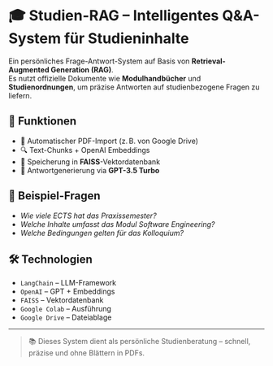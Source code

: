# 🎓 Studien-RAG – Intelligentes Q&A-System für Studieninhalte

Ein persönliches Frage-Antwort-System auf Basis von **Retrieval-Augmented Generation (RAG)**.  
Es nutzt offizielle Dokumente wie **Modulhandbücher** und **Studienordnungen**, um präzise Antworten auf studienbezogene Fragen zu liefern.

## 🧠 Funktionen

- 📄 Automatischer PDF-Import (z. B. von Google Drive)
- 🔍 Text-Chunks + OpenAI Embeddings
- 🧠 Speicherung in **FAISS**-Vektordatenbank
- 💬 Antwortgenerierung via **GPT-3.5 Turbo**

## 📌 Beispiel-Fragen

- *Wie viele ECTS hat das Praxissemester?*  
- *Welche Inhalte umfasst das Modul Software Engineering?*  
- *Welche Bedingungen gelten für das Kolloquium?*

## 🛠️ Technologien

- `LangChain` – LLM-Framework  
- `OpenAI` – GPT + Embeddings  
- `FAISS` – Vektordatenbank  
- `Google Colab` – Ausführung  
- `Google Drive` – Dateiablage

---

> 📚 Dieses System dient als persönliche Studienberatung – schnell, präzise und ohne Blättern in PDFs.
